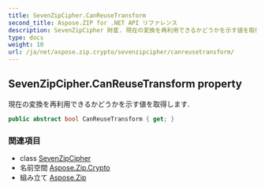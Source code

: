 ```yaml
---
title: SevenZipCipher.CanReuseTransform
second_title: Aspose.ZIP for .NET API リファレンス
description: SevenZipCipher 財産. 現在の変換を再利用できるかどうかを示す値を取得します.
type: docs
weight: 10
url: /ja/net/aspose.zip.crypto/sevenzipcipher/canreusetransform/
---
```

## SevenZipCipher.CanReuseTransform property

現在の変換を再利用できるかどうかを示す値を取得します.

```csharp
public abstract bool CanReuseTransform { get; }
```

### 関連項目

* class [SevenZipCipher](../)
* 名前空間 [Aspose.Zip.Crypto](../../sevenzipcipher/)
* 組み立て [Aspose.Zip](../../../)


